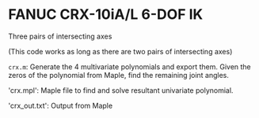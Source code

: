 # FANUC CRX-10iA/L 6-DOF IK

Three pairs of intersecting axes

(This code works as long as there are two pairs of intersecting axes)

`crx.m`: Generate the 4 multivariate polynomials and export them. Given the zeros of the polynomial from Maple, find the remaining joint angles.

'crx.mpl': Maple file to find and solve resultant univariate polynomial.

'crx_out.txt': Output from Maple
